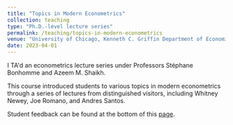 ```yaml
---
title: "Topics in Modern Econometrics"
collection: teaching
type: "Ph.D.-level lecture series"
permalink: /teaching/topics-in-modern-econometrics
venue: "University of Chicago, Kenneth C. Griffin Department of Economics"
date: 2023-04-01
---
```


I TA'd an econometrics lecture series under Professors Stéphane Bonhomme and Azeem M. Shaikh.

This course introduced students to various topics in modern econometrics through
a series of lectures from distinguished visitors, including Whitney Newey, Joe Romano, and Andres Santos.

Student feedback can be found at the bottom of this [page](/files/Course-Feedback/Topics-in-Modern-Econometrics-Course-Feedback-2023.pdf).
